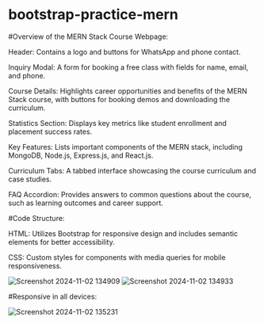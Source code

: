 # bootstrap-practice-mern

#Overview of the MERN Stack Course Webpage:

Header: Contains a logo and buttons for WhatsApp and phone contact.

Inquiry Modal: A form for booking a free class with fields for name, email, and phone.

Course Details: Highlights career opportunities and benefits of the MERN Stack course, with buttons for booking demos and downloading the curriculum.

Statistics Section: Displays key metrics like student enrollment and placement success rates.

Key Features: Lists important components of the MERN stack, including MongoDB, Node.js, Express.js, and React.js.

Curriculum Tabs: A tabbed interface showcasing the course curriculum and case studies.

FAQ Accordion: Provides answers to common questions about the course, such as learning outcomes and career support.

#Code Structure:

HTML: Utilizes Bootstrap for responsive design and includes semantic elements for better accessibility.

CSS: Custom styles for components with media queries for mobile responsiveness.

![Screenshot 2024-11-02 134909](https://github.com/user-attachments/assets/58481004-30cb-4004-b479-4c8e219fd597)
![Screenshot 2024-11-02 134933](https://github.com/user-attachments/assets/85cb5279-43d3-4640-9794-9a6a892af24c)

#Responsive in all devices:

![Screenshot 2024-11-02 135231](https://github.com/user-attachments/assets/8e00d7cf-14b8-4dc0-81be-0ea2ac63618b)
